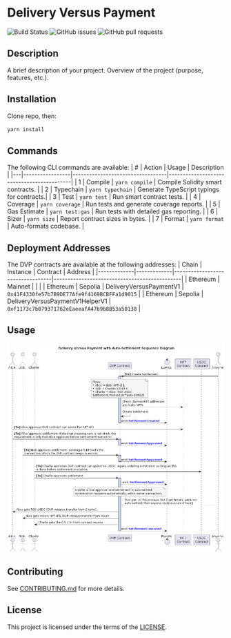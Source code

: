 # Delivery Versus Payment

![Build Status](https://github.com/PV01-org/delivery-versus-payment/actions/workflows/ci.yml/badge.svg)
![GitHub issues](https://img.shields.io/github/issues/PV01-org/delivery-versus-payment)
![GitHub pull requests](https://img.shields.io/github/issues-pr/PV01-org/delivery-versus-payment)

## Description
A brief description of your project.
Overview of the project (purpose, features, etc.).

## Installation
Clone repo, then:
```sh
yarn install
```

## Commands
The following CLI commands are available:
| # | Action          | Usage                            | Description                               |
|---|-----------------|----------------------------------|-------------------------------------------|
| 1 | Compile         | `yarn compile`                   | Compile Solidity smart contracts.         |
| 2 | Typechain       | `yarn typechain`                 | Generate TypeScript typings for contracts.|
| 3 | Test            | `yarn test`                      | Run smart contract tests.                 |
| 4 | Coverage        | `yarn coverage`                  | Run tests and generate coverage reports.  |
| 5 | Gas Estimate    | `yarn test:gas`                  | Run tests with detailed gas reporting.    |
| 6 | Sizer           | `yarn size`                      | Report contract sizes in bytes.           |
| 7 | Format          | `yarn format`                    | Auto-formats codebase.                    |

## Deployment Addresses
The DVP contracts are available at the following addresses:
| Chain       | Instance    | Contract                         | Address                                      |
|-------------|-------------|----------------------------------|----------------------------------------------|
| Ethereum    | Mainnet     |                                  |                                              |
| Ethereum    | Sepolia     | DeliveryVersusPaymentV1          | `0x41F4330fe57b7B9DE77Afe9f4169BCBFFa1d9015` |
| Ethereum    | Sepolia     | DeliveryVersusPaymentV1HelperV1  | `0xf1173c7b079371762eEaeeafA47b9b8B53a50138` |

## Usage

![flow](docs/dvp-transaction-flow.png)


## Contributing
See [CONTRIBUTING.md](CONTRIBUTING.md) for more details.

## License
This project is licensed under the terms of the [LICENSE](LICENSE).

